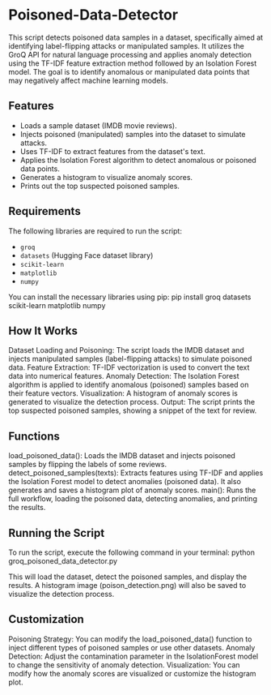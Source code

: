 # Poisoned-Data-Detector

This script detects poisoned data samples in a dataset, specifically aimed at identifying label-flipping attacks or manipulated samples. It utilizes the GroQ API for natural language processing and applies anomaly detection using the TF-IDF feature extraction method followed by an Isolation Forest model. The goal is to identify anomalous or manipulated data points that may negatively affect machine learning models.

## Features

- Loads a sample dataset (IMDB movie reviews).
- Injects poisoned (manipulated) samples into the dataset to simulate attacks.
- Uses TF-IDF to extract features from the dataset's text.
- Applies the Isolation Forest algorithm to detect anomalous or poisoned data points.
- Generates a histogram to visualize anomaly scores.
- Prints out the top suspected poisoned samples.

## Requirements

The following libraries are required to run the script:

- `groq`
- `datasets` (Hugging Face dataset library)
- `scikit-learn`
- `matplotlib`
- `numpy`

You can install the necessary libraries using pip:
pip install groq datasets scikit-learn matplotlib numpy

## How It Works
Dataset Loading and Poisoning: The script loads the IMDB dataset and injects manipulated samples (label-flipping attacks) to simulate poisoned data.
Feature Extraction: TF-IDF vectorization is used to convert the text data into numerical features.
Anomaly Detection: The Isolation Forest algorithm is applied to identify anomalous (poisoned) samples based on their feature vectors.
Visualization: A histogram of anomaly scores is generated to visualize the detection process.
Output: The script prints the top suspected poisoned samples, showing a snippet of the text for review.

## Functions
load_poisoned_data(): Loads the IMDB dataset and injects poisoned samples by flipping the labels of some reviews.
detect_poisoned_samples(texts): Extracts features using TF-IDF and applies the Isolation Forest model to detect anomalies (poisoned data). It also generates and saves a histogram plot of anomaly scores.
main(): Runs the full workflow, loading the poisoned data, detecting anomalies, and printing the results.

## Running the Script
To run the script, execute the following command in your terminal:
python groq_poisoned_data_detector.py

This will load the dataset, detect the poisoned samples, and display the results. A histogram image (poison_detection.png) will also be saved to visualize the detection process.

## Customization
Poisoning Strategy: You can modify the load_poisoned_data() function to inject different types of poisoned samples or use other datasets.
Anomaly Detection: Adjust the contamination parameter in the IsolationForest model to change the sensitivity of anomaly detection.
Visualization: You can modify how the anomaly scores are visualized or customize the histogram plot.
